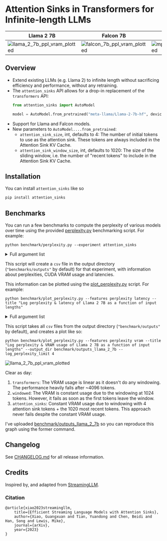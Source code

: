 
# Attention Sinks in Transformers for Infinite-length LLMs

| Llama 2 7B | Falcon 7B | MPT 7B |
| ------------- | ------------- | ---- |
| ![llama_2_7b_ppl_vram_plotted](https://github.com/tomaarsen/attention_sinks/assets/37621491/8d2e5b88-7158-41ac-8b3a-5a7abe38020d)  | ![falcon_7b_ppl_vram_plotted](https://github.com/tomaarsen/attention_sinks/assets/37621491/1be07370-6de7-4a7e-b5ab-3092a5ecb412)  | ![mpt_7b_ppl_vram_plotted](https://github.com/mit-han-lab/streaming-llm/assets/37621491/c96cff66-92a3-43ab-bc21-40232f2740a0) |

## Overview

* Extend existing LLMs (e.g. Llama 2) to infinite length without sacrificing efficiency and performance, without any retraining.
* The `attention_sinks` API allows for a drop-in replacement of the `transformers` API:
  ```python
  from attention_sinks import AutoModel

  model = AutoModel.from_pretrained("meta-llama/Llama-2-7b-hf", device_map="auto")
  ```
* Support for Llama and Falcon models.
* New parameters to `AutoModel....from_pretrained`:
  * `attention_sink_size`, int, defaults to 4: The number of initial tokens to use as the attention sink. These tokens are always included in the Attention Sink KV Cache.
  * `attention_sink_window_size`, int, defaults to 1020: The size of the sliding window, i.e. the number of "recent tokens" to include in the Attention Sink KV Cache.

## Installation
You can install `attention_sinks` like so
```python
pip install attention_sinks
```

## Benchmarks
You can run a few benchmarks to compute the perplexity of various models over time using the provided [perplexity.py](benchmark/perplexity.py) benchmarking script. For example:
```
python benchmark/perplexity.py --experiment attention_sinks
```

<details><summary>Full argument list</summary>

```
usage: perplexity.py [-h] [--experiment {attention_sinks,transformers,windowed}] [--model_name_or_path MODEL_NAME_OR_PATH] [--revision REVISION]
                     [--trust_remote_code] [--dataset_name DATASET_NAME] [--data_column DATA_COLUMN] [--task TASK] [--split {validation,test}]
                     [--num_tokens NUM_TOKENS] [--output_dir OUTPUT_DIR] [--window_size WINDOW_SIZE] [--attention_sink_size ATTENTION_SINK_SIZE]

options:
  -h, --help            show this help message and exit
  --experiment {attention_sinks,transformers,windowed}
  --model_name_or_path MODEL_NAME_OR_PATH
  --revision REVISION
  --trust_remote_code
  --dataset_name DATASET_NAME
  --data_column DATA_COLUMN
  --task TASK
  --split {validation,test}
  --num_tokens NUM_TOKENS
  --output_dir OUTPUT_DIR
  --window_size WINDOW_SIZE
  --attention_sink_size ATTENTION_SINK_SIZE
```
</details>

This script will create a `csv` file in the output directory (`"benchmarks/outputs"` by default) for that experiment, with information about perplexities, CUDA VRAM usage and latencies.

This information can be plotted using the [plot_perplexity.py](benchmark\plot_perplexity.py) script. For example:
```
python benchmark/plot_perplexity.py --features perplexity latency --title "Log perplexity & latency of Llama 2 7B as a function of input lengths"
```

<details><summary>Full argument list</summary>

```
usage: plot_perplexity.py [-h] [--output_dir OUTPUT_DIR] [--features {perplexity,vram,latency} [{perplexity,vram,latency} ...]] [--title TITLE]
                          [--log_perplexity_limit LOG_PERPLEXITY_LIMIT] [--skip_first SKIP_FIRST]

options:
  -h, --help            show this help message and exit
  --output_dir OUTPUT_DIR
  --features {perplexity,vram,latency} [{perplexity,vram,latency} ...]
  --title TITLE
  --log_perplexity_limit LOG_PERPLEXITY_LIMIT
  --skip_first SKIP_FIRST
```
</details>

This script takes all `csv` files from the output directory (`"benchmark/outputs"` by default), and creates a plot like so:
```
python benchmark/plot_perplexity.py --features perplexity vram --title "Log perplexity & VRAM usage of Llama 2 7B as a function of input lengths" --output_dir benchmark/outputs_llama_2_7b --log_perplexity_limit 4
```

![llama_2_7b_ppl_vram_plotted](https://github.com/mit-han-lab/streaming-llm/assets/37621491/18802ec4-ed48-42be-ab26-ad9bfb83d0b7)

Clear as day:
1. `transformers`: The VRAM usage is linear as it doesn't do any windowing. The performance heavily falls after ~4096 tokens.
2. `windowed`: The VRAM is constant usage due to the windowing at 1024 tokens. However, it fails as soon as the first tokens leave the window.
3. `attention_sinks`: Constant VRAM usage due to windowing with 4 attention sink tokens + the 1020 most recent tokens. This approach never fails despite the constant VRAM usage.

I've uploaded [benchmark/outputs_llama_2_7b](benchmark/outputs_llama_2_7b) so you can reproduce this graph using the former command.

## Changelog

See [CHANGELOG.md](CHANGELOG.md) for all release information.

## Credits

Inspired by, and adapted from [StreamingLLM](https://github.com/mit-han-lab/streaming-llm).

### Citation

```
@article{xiao2023streamingllm,
    title={Efficient Streaming Language Models with Attention Sinks},
    author={Xiao, Guangxuan and Tian, Yuandong and Chen, Beidi and Han, Song and Lewis, Mike},
    journal={arXiv},
    year={2023}
}
```